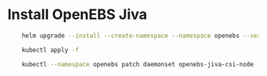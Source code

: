 # Install OpenEBS Jiva

```sh
    helm upgrade --install --create-namespace --namespace openebs --version 3.2.0 openebs-jiva openebs-jiva/jiva
```

```sh
    kubectl apply -f 
```

```sh
    kubectl --namespace openebs patch daemonset openebs-jiva-csi-node --type=json --patch '[{"op": "add", "path": "/spec/template/spec/hostPID", "value": true}]'
```